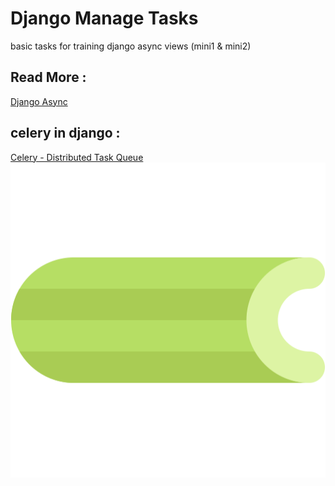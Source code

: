 # Django Manage Tasks

basic tasks for training django async views (mini1 & mini2)

## Read More :

<a href ='https://wersdoerfer.de/blogs/ephes_blog/django-31-async/' target='_blank'>Django Async</a>


## celery in django : 
<a href='https://docs.celeryq.dev/en/stable/'>Celery - Distributed Task Queue</a>
<img src='celery_512.webp' />


